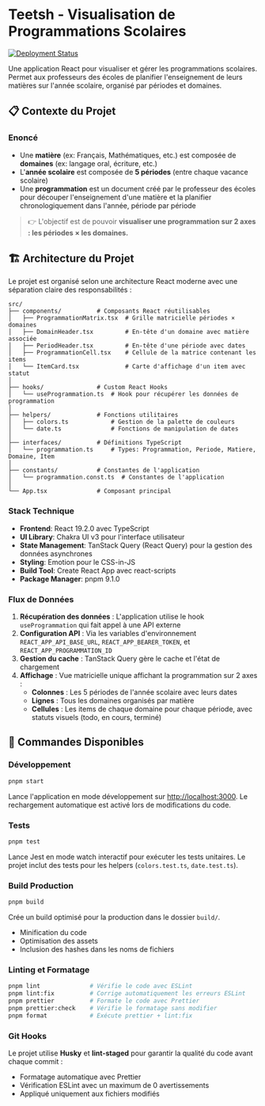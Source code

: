# Teetsh - Visualisation de Programmations Scolaires

[![Deployment Status](https://img.shields.io/badge/Vercel-Deployed-success?logo=vercel)](https://vercel.com)

Une application React pour visualiser et gérer les programmations scolaires. Permet aux professeurs des écoles de planifier l'enseignement de leurs matières sur l'année scolaire, organisé par périodes et domaines.

## 📋 Contexte du Projet

### Enoncé

- Une **matière** (ex: Français, Mathématiques, etc.) est composée de **domaines** (ex: langage oral, écriture, etc.)
- L'**année scolaire** est composée de **5 périodes** (entre chaque vacance scolaire)
- Une **programmation** est un document créé par le professeur des écoles pour découper l'enseignement d'une matière et la planifier chronologiquement dans l'année, période par période

> 👉 L'objectif est de pouvoir **visualiser une programmation sur 2 axes : les périodes × les domaines.**

## 🏗️ Architecture du Projet

Le projet est organisé selon une architecture React moderne avec une séparation claire des responsabilités :

```
src/
├── components/          # Composants React réutilisables
│   ├── ProgrammationMatrix.tsx  # Grille matricielle périodes × domaines
│   ├── DomainHeader.tsx         # En-tête d'un domaine avec matière associée
│   ├── PeriodHeader.tsx         # En-tête d'une période avec dates
│   ├── ProgrammationCell.tsx    # Cellule de la matrice contenant les items
│   └── ItemCard.tsx             # Carte d'affichage d'un item avec statut
│
├── hooks/               # Custom React Hooks
│   └── useProgrammation.ts  # Hook pour récupérer les données de programmation
│
├── helpers/             # Fonctions utilitaires
│   ├── colors.ts            # Gestion de la palette de couleurs
│   └── date.ts              # Fonctions de manipulation de dates
│
├── interfaces/          # Définitions TypeScript
│   └── programmation.ts     # Types: Programmation, Periode, Matiere, Domaine, Item
│
├── constants/           # Constantes de l'application
│   └── programmation.const.ts  # Constantes de l'application
│
└── App.tsx              # Composant principal
```

### Stack Technique

- **Frontend**: React 19.2.0 avec TypeScript
- **UI Library**: Chakra UI v3 pour l'interface utilisateur
- **State Management**: TanStack Query (React Query) pour la gestion des données asynchrones
- **Styling**: Emotion pour le CSS-in-JS
- **Build Tool**: Create React App avec react-scripts
- **Package Manager**: pnpm 9.1.0

### Flux de Données

1. **Récupération des données** : L'application utilise le hook `useProgrammation` qui fait appel à une API externe
2. **Configuration API** : Via les variables d'environnement `REACT_APP_API_BASE_URL`, `REACT_APP_BEARER_TOKEN`, et `REACT_APP_PROGRAMMATION_ID`
3. **Gestion du cache** : TanStack Query gère le cache et l'état de chargement
4. **Affichage** : Vue matricielle unique affichant la programmation sur 2 axes :
   - **Colonnes** : Les 5 périodes de l'année scolaire avec leurs dates
   - **Lignes** : Tous les domaines organisés par matière
   - **Cellules** : Les items de chaque domaine pour chaque période, avec statuts visuels (todo, en cours, terminé)

## 🚀 Commandes Disponibles

### Développement

```bash
pnpm start
```
Lance l'application en mode développement sur [http://localhost:3000](http://localhost:3000).
Le rechargement automatique est activé lors de modifications du code.

### Tests

```bash
pnpm test
```
Lance Jest en mode watch interactif pour exécuter les tests unitaires.
Le projet inclut des tests pour les helpers (`colors.test.ts`, `date.test.ts`).

### Build Production

```bash
pnpm build
```
Crée un build optimisé pour la production dans le dossier `build/`.
- Minification du code
- Optimisation des assets
- Inclusion des hashes dans les noms de fichiers

### Linting et Formatage

```bash
pnpm lint              # Vérifie le code avec ESLint
pnpm lint:fix          # Corrige automatiquement les erreurs ESLint
pnpm prettier          # Formate le code avec Prettier
pnpm prettier:check    # Vérifie le formatage sans modifier
pnpm format            # Exécute prettier + lint:fix
```

### Git Hooks

Le projet utilise **Husky** et **lint-staged** pour garantir la qualité du code avant chaque commit :
- Formatage automatique avec Prettier
- Vérification ESLint avec un maximum de 0 avertissements
- Appliqué uniquement aux fichiers modifiés
